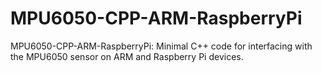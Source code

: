 # MPU6050-CPP-ARM-RaspberryPi
 MPU6050-CPP-ARM-RaspberryPi: Minimal C++ code for interfacing with the MPU6050 sensor on ARM and Raspberry Pi devices.
